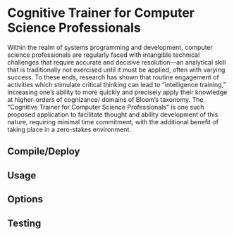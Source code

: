 # Cognitive Trainer for Computer Science Professionals

Within the realm of systems programming and development, computer science professionals are regularly faced with intangible technical challenges that require accurate and decisive resolution—an analytical skill that is traditionally not exercised until it must be applied, often with varying success. To these ends, research has shown that routine engagement of activities which stimulate critical thinking can lead to “intelligence training,” increasing one’s ability to more quickly and precisely apply their knowledge at higher-orders of cognizance/ domains of Bloom’s taxonomy. The “Cognitive Trainer for Computer Science Professionals” is one such proposed application to facilitate thought and ability development of this nature, requiring minimal time commitment, with the additional benefit of taking place in a zero-stakes environment.

## Compile/Deploy

## Usage

## Options

## Testing

